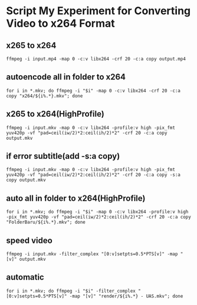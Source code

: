# Script My Experiment for Converting Video to x264 Format

## x265 to x264

```
ffmpeg -i input.mp4 -map 0 -c:v libx264 -crf 20 -c:a copy output.mp4
```

## autoencode all in folder to x264

```
for i in *.mkv; do ffmpeg -i "$i" -map 0 -c:v libx264 -crf 20 -c:a copy "x264/${i%.*}.mkv"; done
```

## x265 to x264(HighProfile)

```
ffmpeg -i input.mkv -map 0 -c:v libx264 -profile:v high -pix_fmt yuv420p -vf "pad=ceil(iw/2)*2:ceil(ih/2)*2" -crf 20 -c:a copy output.mkv
```

## if error subtitle(add -s:a copy)

```
ffmpeg -i input.mkv -map 0 -c:v libx264 -profile:v high -pix_fmt yuv420p -vf "pad=ceil(iw/2)*2:ceil(ih/2)*2" -crf 20 -c:a copy -s:a copy output.mkv
```

## auto all in folder to x264(HighProfile)

```
for i in *.mkv; do ffmpeg -i "$i" -map 0 -c:v libx264 -profile:v high -pix_fmt yuv420p -vf "pad=ceil(iw/2)*2:ceil(ih/2)*2" -crf 20 -c:a copy "FolderBaru/${i%.*}.mkv"; done
```

## speed video

```
ffmpeg -i input.mkv -filter_complex "[0:v]setpts=0.5*PTS[v]" -map "[v]" output.mkv
```

## automatic

```
for i in *.mkv; do ffmpeg -i "$i" -filter_complex "[0:v]setpts=0.5*PTS[v]" -map "[v]" "render/${i%.*} - UAS.mkv"; done
```

